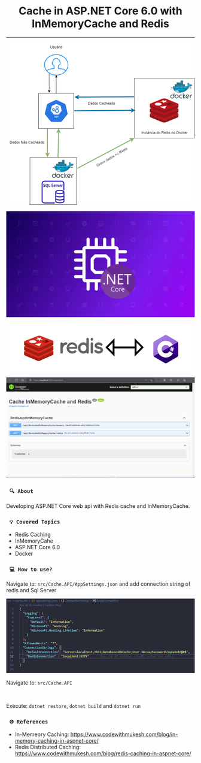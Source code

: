<h1 align="center"><strong>Cache in ASP.NET Core 6.0 with InMemoryCache and Redis</strong></h1>

<hr/>

<p align="center">
    <img src="/img/architecture.png" alt="Architecture" title="Architecture">
</p> 

<p align="center">
    <img src="/img/cache-memoria-asp-net.png" alt="Cache in Memory" title="Memory">
</p> 

<p align="center">
    <img src="/img/redis.png" alt="Redis" title="Redis">
</p> 

<p align="center">
    <img src="/img/swagger-cache.png" alt="Swagger of API" title="Swagger">
</p> 


### ` 🔍 About`

<p align="justify">Developing ASP.NET Core web api with Redis cache and InMemoryCache.</p>

### ` 💡 Covered Topics`

* Redis Caching 
* InMemoryCahe
* ASP.NET Core 6.0
* Docker

### ` 💻 How to use?`
Navigate to: `src/Cache.API/AppSettings.json` and add connection string of redis and Sql Server

<p align="center">
    <img src="/img/connection-string.png" alt="Connection Dbs" title="Connection Dbs">
</p> 

Navigate to: `src/Cache.API` 

<br />

Execute: `dotnet restore`, `dotnet build` and `dotnet run`

### ` 🌐 References`

* In-Memeory Caching: https://www.codewithmukesh.com/blog/in-memory-caching-in-aspnet-core/
* Redis Distributed Caching: https://www.codewithmukesh.com/blog/redis-caching-in-aspnet-core/
